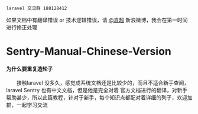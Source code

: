 ```
laravel 交流群 188128412

```

如果文档中有翻译错误 or 技术逻辑错误，请 [@袁超](http://weibo.com/28ex) 新浪微博，我会在第一时间进行修正处理


Sentry-Manual-Chinese-Version
=============================


#### 为什么要重复造轮子

&emsp;&emsp;接触laravel  没多久，感觉成系统文档还是比较少的，而且不适合新手查阅，laravel Sentry 也有中文文档，但是他是完全对着 官方文档进行的翻译，对新手帮助甚少，所以此篇教程，针对于新手，每个知识点都配对着详细的列子，欢迎加群，一起学习交流			